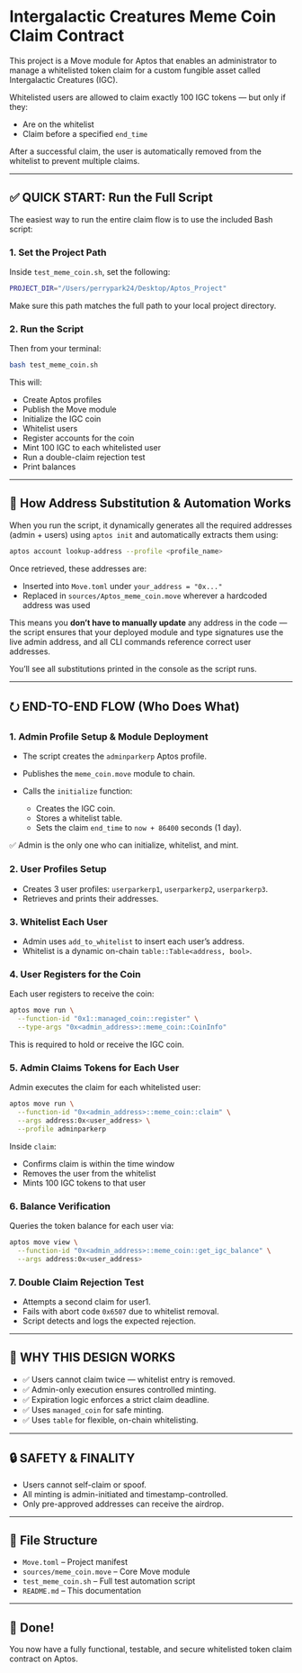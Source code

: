 # Intergalactic Creatures Meme Coin Claim Contract

This project is a Move module for Aptos that enables an administrator to manage a whitelisted token claim for a custom fungible asset called Intergalactic Creatures (IGC).

Whitelisted users are allowed to claim exactly 100 IGC tokens — but only if they:

* Are on the whitelist
* Claim before a specified `end_time`

After a successful claim, the user is automatically removed from the whitelist to prevent multiple claims.

---

## ✅ QUICK START: Run the Full Script

The easiest way to run the entire claim flow is to use the included Bash script:

### 1. Set the Project Path

Inside `test_meme_coin.sh`, set the following:

```bash
PROJECT_DIR="/Users/perrypark24/Desktop/Aptos_Project"
```

Make sure this path matches the full path to your local project directory.

### 2. Run the Script

Then from your terminal:

```bash
bash test_meme_coin.sh
```

This will:

* Create Aptos profiles
* Publish the Move module
* Initialize the IGC coin
* Whitelist users
* Register accounts for the coin
* Mint 100 IGC to each whitelisted user
* Run a double-claim rejection test
* Print balances

---

## 🔄 How Address Substitution & Automation Works

When you run the script, it dynamically generates all the required addresses (admin + users) using `aptos init` and automatically extracts them using:

```bash
aptos account lookup-address --profile <profile_name>
```

Once retrieved, these addresses are:

* Inserted into `Move.toml` under `your_address = "0x..."`
* Replaced in `sources/Aptos_meme_coin.move` wherever a hardcoded address was used

This means you **don’t have to manually update** any address in the code — the script ensures that your deployed module and type signatures use the live admin address, and all CLI commands reference correct user addresses.

You’ll see all substitutions printed in the console as the script runs.

---

## ⭮️ END-TO-END FLOW (Who Does What)

### 1. Admin Profile Setup & Module Deployment

* The script creates the `adminparkerp` Aptos profile.
* Publishes the `meme_coin.move` module to chain.
* Calls the `initialize` function:

  * Creates the IGC coin.
  * Stores a whitelist table.
  * Sets the claim `end_time` to `now + 86400` seconds (1 day).

✅ Admin is the only one who can initialize, whitelist, and mint.

### 2. User Profiles Setup

* Creates 3 user profiles: `userparkerp1`, `userparkerp2`, `userparkerp3`.
* Retrieves and prints their addresses.

### 3. Whitelist Each User

* Admin uses `add_to_whitelist` to insert each user’s address.
* Whitelist is a dynamic on-chain `table::Table<address, bool>`.

### 4. User Registers for the Coin

Each user registers to receive the coin:

```bash
aptos move run \
  --function-id "0x1::managed_coin::register" \
  --type-args "0x<admin_address>::meme_coin::CoinInfo"
```

This is required to hold or receive the IGC coin.

### 5. Admin Claims Tokens for Each User

Admin executes the claim for each whitelisted user:

```bash
aptos move run \
  --function-id "0x<admin_address>::meme_coin::claim" \
  --args address:0x<user_address> \
  --profile adminparkerp
```

Inside `claim`:

* Confirms claim is within the time window
* Removes the user from the whitelist
* Mints 100 IGC tokens to that user

### 6. Balance Verification

Queries the token balance for each user via:

```bash
aptos move view \
  --function-id "0x<admin_address>::meme_coin::get_igc_balance" \
  --args address:0x<user_address>
```

### 7. Double Claim Rejection Test

* Attempts a second claim for user1.
* Fails with abort code `0x6507` due to whitelist removal.
* Script detects and logs the expected rejection.

---

## 🧠 WHY THIS DESIGN WORKS

* ✅ Users cannot claim twice — whitelist entry is removed.
* ✅ Admin-only execution ensures controlled minting.
* ✅ Expiration logic enforces a strict claim deadline.
* ✅ Uses `managed_coin` for safe minting.
* ✅ Uses `table` for flexible, on-chain whitelisting.

---

## 🔒 SAFETY & FINALITY

* Users cannot self-claim or spoof.
* All minting is admin-initiated and timestamp-controlled.
* Only pre-approved addresses can receive the airdrop.

---

## 📁 File Structure

* `Move.toml` – Project manifest
* `sources/meme_coin.move` – Core Move module
* `test_meme_coin.sh` – Full test automation script
* `README.md` – This documentation

---

## 🙌 Done!

You now have a fully functional, testable, and secure whitelisted token claim contract on Aptos.
